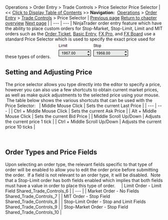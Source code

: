 ﻿
Operations \> Order Entry \> Trade Controls \> Price Selector
Price Selector
| \<\< [Click to Display Table of Contents](price_selector.md) \>\> **Navigation:**     [Operations](operations.md) \> [Order Entry](order_entry.md) \> [Trade Controls](trade_controls.md) \> Price Selector | [Previous page](position_display.md) [Return to chapter overview](trade_controls.md) [Next page](quantity_selector.md) |
| --- | --- |
NinjaTrader order entry feature which have the ability to place custom orders for Stop\-Market, Stop\-Limit, Limit and MIT orders such as the [Order Ticket,](order_ticket.md) [Basic Entry](basic_entry.md), [FX Pro](fx_pro.md), and [FX Board](fx_board.md) use a standard Price Selector which is used to specify the exact price used for these types of orders.  
 
![Shared_Trade_Controls_5](shared_trade_controls_5.png)
 
## Setting and Adjusting Price
The price selector allows you type directly into the editor to specify a price, however you can also use a few shortcuts to obtain current market prices, as well as make quick adjustments to the selected price using your mouse.  The table below shows the various shortcuts that can be used with the Price Selector:
 
| Middle Mouse Click | Sets the current Last Price |
| --- | --- |
| Ctrl \+ Middle Mouse Click | Sets the current Ask Price |
| Alt \+ Middle Mouse Click | Sets the current Bid Price |
| Middle Scroll Up/Down | Adjusts the current price 1 tick |
| Ctrl \+ Middle Scroll Up/Down | Adjusts the current price 10 ticks |

 
## Order Types and Price Fields
Upon selecting an order type, the relevant fields specific to that type of order will be enabled to allow you to edit the order price before submitting the order.  If a field is not relevant to an order type, it will be disabled.  Note that a Stop\-Limit order has both fields enabled which implies that both fields must have a value in order to place this type of order.   
 
| Limit Order \- Limit Field Shared_Trade_Controls_6 |
| --- |
| Market Order \- No Fields Shared_Trade_Controls_7 |
| MIT Order \- Stop Field Shared_Trade_Controls_8 |
| Stop\-Limit Order \- Stop and Limit Fields Shared_Trade_Controls_9 |
| Stop\-Market Order \- Stop Field Shared_Trade_Controls_10 |
